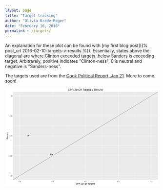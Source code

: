 ```yaml
---
layout: page
title: "Target tracking"
author: "Olivia Brode-Roger"
date: "February 16, 2016"
permalink : /targets/
---
```




An explanation for these plot can be found with [my first blog post]({% post_url 2016-02-10-targets-v-results %}).
Essentially, states above the diagonal are where Clinton exceeded targets, below Sanders is exceeding target.
Arbitrarely, positive indicates "Clinton-ness", 0 is neutral and negative is "Sanders-ness".

The targets used are from the [Cook Political Report, Jan 21](http://cookpolitical.com/story/9179).
More to come soon!

![center](/../figs/targets/unnamed-chunk-1-1.png)

